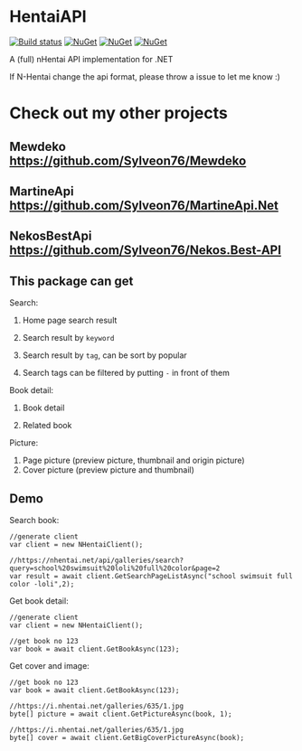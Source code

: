 # HentaiAPI

[![Build status](https://ci.appveyor.com/api/projects/status/9u2xoxn47irix7gp?svg=true)](https://ci.appveyor.com/project/andy840119/nhentaiapi)
[![NuGet](https://img.shields.io/nuget/v/NHentaiAPI.svg)](https://www.nuget.org/packages/NHentaiAPI)
[![NuGet](https://img.shields.io/nuget/dt/NHentaiAPI.svg)](https://www.nuget.org/packages/NHentaiAPI)
[![NuGet](https://img.shields.io/badge/月子我婆-passed-ff69b4.svg)](https://github.com/andy840119/NHentaiAPI)

A (full)  nHentai API implementation for .NET

If N-Hentai change the api format, please throw a issue to let me know :)

# Check out my other projects
## Mewdeko https://github.com/Sylveon76/Mewdeko
## MartineApi https://github.com/Sylveon76/MartineApi.Net
## NekosBestApi https://github.com/Sylveon76/Nekos.Best-API

## This package can get

Search:

1. Home page search result

2. Search result by `keyword`

3. Search result by `tag`, can be sort by popular

4. Search tags can be filtered by putting `-` in front of them

Book detail:

1. Book detail

2. Related book

Picture:

1. Page picture (preview picture, thumbnail and origin picture)
2. Cover picture (preview picture and thumbnail)

## Demo

Search book:

```CSharp
//generate client
var client = new NHentaiClient();

//https://nhentai.net/api/galleries/search?query=school%20swimsuit%20loli%20full%20color&page=2
var result = await client.GetSearchPageListAsync("school swimsuit full color -loli",2);
```

Get book detail:

```CSharp
//generate client
var client = new NHentaiClient();

//get book no 123
var book = await client.GetBookAsync(123);

```

Get cover and image:

```CSharp
//get book no 123
var book = await client.GetBookAsync(123);

//https://i.nhentai.net/galleries/635/1.jpg
byte[] picture = await client.GetPictureAsync(book, 1);

//https://i.nhentai.net/galleries/635/1.jpg
byte[] cover = await client.GetBigCoverPictureAsync(book);
```

